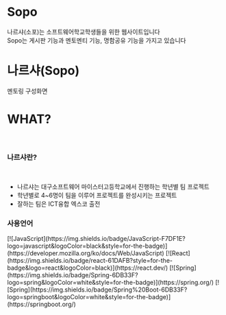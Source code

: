 # Sopo
나르샤(소포)는 소프트웨어학교학생들을 위한 웹사이트입니다
<br>
Sopo는 게시판 기능과 멘토멘티 기능, 명함공유 기능을 가지고 있습니다
<h1>나르샤(Sopo)</h1>
멘토링 구성화면 <br>
<h1>WHAT?</h1> <br>
<h3>나르샤란?</h3> <br>
<ul>
  <li>나르샤는 대구소프트웨어 마이스터고등학교에서 진행하는 학년별 팀 프로젝트</li>
  <li>학년별로 4~6명이 팀을 이루어 프로젝트를 완성시키는 프로젝트</li>
  <li>잘하는 팀은 ICT융합 엑스코 출전</li>
</ul>
<h3>사용언어</h3>
[![JavaScript](https://img.shields.io/badge/JavaScript-F7DF1E?logo=javascript&logoColor=black&style=for-the-badge)](https://developer.mozilla.org/ko/docs/Web/JavaScript)
[![React](https://img.shields.io/badge/react-61DAFB?style=for-the-badge&logo=react&logoColor=black)](https://react.dev/)
[![Spring](https://img.shields.io/badge/Spring-6DB33F?logo=spring&logoColor=white&style=for-the-badge)](https://spring.org/)
[![Spring](https://img.shields.io/badge/Spring%20Boot-6DB33F?logo=springboot&logoColor=white&style=for-the-badge)](https://springboot.org/)
